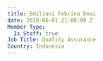 ```yaml
---
title: Emiliani Febrina Dewi
date: 2018-06-01 21:00:00 Z
Member Type:
  Is Staff: true
Job Title: Quality Assurance
Country: Indonesia
---
```


